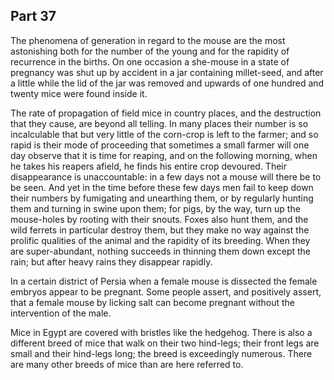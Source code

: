 ## Part 37

The phenomena of generation in regard to the mouse are the most astonishing both for the number of the young and for the rapidity of recurrence in the births.
On one occasion a she-mouse in a state of pregnancy was shut up by accident in a jar containing millet-seed, and after a little while the lid of the jar was removed and upwards of one hundred and twenty mice were found inside it.

The rate of propagation of field mice in country places, and the destruction that they cause, are beyond all telling.
In many places their number is so incalculable that but very little of the corn-crop is left to the farmer; and so rapid is their mode of proceeding that sometimes a small farmer will one day observe that it is time for reaping, and on the following morning, when he takes his reapers afield, he finds his entire crop devoured.
Their disappearance is unaccountable: in a few days not a mouse will there be to be seen.
And yet in the time before these few days men fail to keep down their numbers by fumigating and unearthing them, or by regularly hunting them and turning in swine upon them; for pigs, by the way, turn up the mouse-holes by rooting with their snouts.
Foxes also hunt them, and the wild ferrets in particular destroy them, but they make no way against the prolific qualities of the animal and the rapidity of its breeding.
When they are super-abundant, nothing succeeds in thinning them down except the rain; but after heavy rains they disappear rapidly.

In a certain district of Persia when a female mouse is dissected the female embryos appear to be pregnant.
Some people assert, and positively assert, that a female mouse by licking salt can become pregnant without the intervention of the male.

Mice in Egypt are covered with bristles like the hedgehog.
There is also a different breed of mice that walk on their two hind-legs; their front legs are small and their hind-legs long; the breed is exceedingly numerous.
There are many other breeds of mice than are here referred to.

